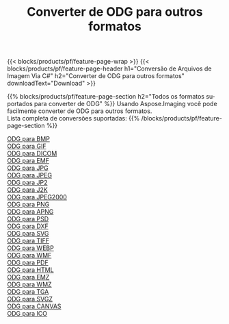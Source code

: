 ﻿---
title: Converter de ODG para outros formatos 
weight: 3920
url: /pt/java/conversion/from/odg 
lang: pt
langdirlevel: 2
locales: zh-hans,ja,it,ru,de,es,fr,nl,id,lt,pl,pt,vi,tr,ko,zh-hant,ar,hi,th,sv,cs,uk,he
description: Usando Aspose.Imaging você pode facilmente converter de ODG para outros formatos
---

{{< blocks/products/pf/feature-page-wrap >}}
{{< blocks/products/pf/feature-page-header h1="Conversão de Arquivos de Imagem Via C#" h2="Converter de ODG para outros formatos" downloadText="Download" >}}


{{% blocks/products/pf/feature-page-section  h2="Todos os formatos suportados para converter de ODG" %}}
Usando Aspose.Imaging você pode facilmente converter de ODG para outros formatos.
<br/>
Lista completa de conversões suportadas:
{{% /blocks/products/pf/feature-page-section %}}
<div class="container-fluid productfamilypage bg-gray">
    <div class="convertypes bg-gray agp-content section">
        <div class="container">
		<div class="row other-converters">
		    <div class='col-md-2 other-converter remove-lp remove-rp'><a href="/imaging/pt/java/conversion/odg-to-bmp" >ODG para BMP</a></div><div class='col-md-2 other-converter remove-lp remove-rp'><a href="/imaging/pt/java/conversion/odg-to-gif" >ODG para GIF</a></div><div class='col-md-2 other-converter remove-lp remove-rp'><a href="/imaging/pt/java/conversion/odg-to-dicom" >ODG para DICOM</a></div><div class='col-md-2 other-converter remove-lp remove-rp'><a href="/imaging/pt/java/conversion/odg-to-emf" >ODG para EMF</a></div><div class='col-md-2 other-converter remove-lp remove-rp'><a href="/imaging/pt/java/conversion/odg-to-jpg" >ODG para JPG</a></div><div class='col-md-2 other-converter remove-lp remove-rp'><a href="/imaging/pt/java/conversion/odg-to-jpeg" >ODG para JPEG</a></div><div class='col-md-2 other-converter remove-lp remove-rp'><a href="/imaging/pt/java/conversion/odg-to-jp2" >ODG para JP2</a></div><div class='col-md-2 other-converter remove-lp remove-rp'><a href="/imaging/pt/java/conversion/odg-to-j2k" >ODG para J2K</a></div><div class='col-md-2 other-converter remove-lp remove-rp'><a href="/imaging/pt/java/conversion/odg-to-jpeg2000" >ODG para JPEG2000</a></div><div class='col-md-2 other-converter remove-lp remove-rp'><a href="/imaging/pt/java/conversion/odg-to-png" >ODG para PNG</a></div><div class='col-md-2 other-converter remove-lp remove-rp'><a href="/imaging/pt/java/conversion/odg-to-apng" >ODG para APNG</a></div><div class='col-md-2 other-converter remove-lp remove-rp'><a href="/imaging/pt/java/conversion/odg-to-psd" >ODG para PSD</a></div><div class='col-md-2 other-converter remove-lp remove-rp'><a href="/imaging/pt/java/conversion/odg-to-dxf" >ODG para DXF</a></div><div class='col-md-2 other-converter remove-lp remove-rp'><a href="/imaging/pt/java/conversion/odg-to-svg" >ODG para SVG</a></div><div class='col-md-2 other-converter remove-lp remove-rp'><a href="/imaging/pt/java/conversion/odg-to-tiff" >ODG para TIFF</a></div><div class='col-md-2 other-converter remove-lp remove-rp'><a href="/imaging/pt/java/conversion/odg-to-webp" >ODG para WEBP</a></div><div class='col-md-2 other-converter remove-lp remove-rp'><a href="/imaging/pt/java/conversion/odg-to-wmf" >ODG para WMF</a></div><div class='col-md-2 other-converter remove-lp remove-rp'><a href="/imaging/pt/java/conversion/odg-to-pdf" >ODG para PDF</a></div><div class='col-md-2 other-converter remove-lp remove-rp'><a href="/imaging/pt/java/conversion/odg-to-html" >ODG para HTML</a></div><div class='col-md-2 other-converter remove-lp remove-rp'><a href="/imaging/pt/java/conversion/odg-to-emz" >ODG para EMZ</a></div><div class='col-md-2 other-converter remove-lp remove-rp'><a href="/imaging/pt/java/conversion/odg-to-wmz" >ODG para WMZ</a></div><div class='col-md-2 other-converter remove-lp remove-rp'><a href="/imaging/pt/java/conversion/odg-to-tga" >ODG para TGA</a></div><div class='col-md-2 other-converter remove-lp remove-rp'><a href="/imaging/pt/java/conversion/odg-to-svgz" >ODG para SVGZ</a></div><div class='col-md-2 other-converter remove-lp remove-rp'><a href="/imaging/pt/java/conversion/odg-to-canvas" >ODG para CANVAS</a></div><div class='col-md-2 other-converter remove-lp remove-rp'><a href="/imaging/pt/java/conversion/odg-to-ico" >ODG para ICO</a></div>
                </div>
        </div>
    </div>
</div>
<br/>

